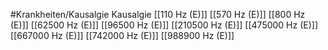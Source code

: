 #Krankheiten/Kausalgie
Kausalgie
[[110 Hz (E)]]
[[570 Hz (E)]]
[[800 Hz (E)]]
[[62500 Hz (E)]]
[[96500 Hz (E)]]
[[210500 Hz (E)]]
[[475000 Hz (E)]]
[[667000 Hz (E)]]
[[742000 Hz (E)]]
[[988900 Hz (E)]]
